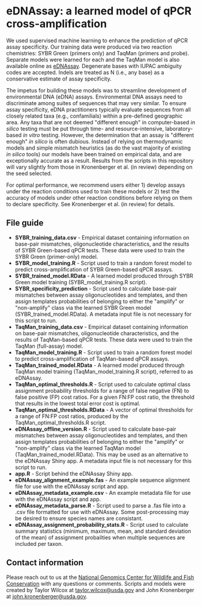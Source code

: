 # eDNAssay: a learned model of qPCR cross-amplification
We used supervised machine learning to enhance the prediction of qPCR assay specificity. Our training data were produced via two reaction chemistries: 
SYBR Green (primers only) and TaqMan (primers and probe). Separate models were learned for each and the TaqMan model is also available online as [eDNAssay](https://nationalgenomicscenter.shinyapps.io/eDNAssay/). Degenerate bases with IUPAC ambiguity codes are accepted. Indels are treated as N (i.e., any
base) as a conservative estimate of assay specificity.

The impetus for building these models was to streamline development of environmental DNA (eDNA) assays. Environmental DNA assays need to discriminate among 
suites of sequences that may very similar. To ensure assay specificity, eDNA practitioners typically evaluate sequences from all closely related taxa 
(e.g., confamilials) within a pre-defined geographic area. Any taxa that are not deemed "different enough" in computer-based *in silico* testing must be 
put through time- and resource-intensive, laboratory-based *in vitro* testing. However, the determination that an assay is "different enough" *in silico* 
is often dubious. Instead of relying on thermodynamic models and simple mismatch heuristics (as do the vast majority of existing *in silico* tools) our 
models have been trained on empirical data, and are exceptionally accurate as a result. Results from the scripts in this repository will vary slightly from
those in Kronenberger et al. (in review) depending on the seed selected.

For optimal performance, we recommend users either 1) develop assays under the reaction conditions used to train these models or 2) test the accuracy 
of models under other reaction conditions before relying on them to declare specificity. See Kronenberger et al. (in review) for details.

## File guide
- **SYBR_training_data.csv** - Empirical dataset containing information on base-pair mismatches, oligonucleotide characteristics, and the results of SYBR Green-based qPCR tests. These data were used to train the SYBR Green (primer-only) model.
- **SYBR_model_training.R** - Script used to train a random forest model to predict cross-amplification of SYBR Green-based qPCR assays.
- **SYBR_trained_model.RData** - A learned model produced through SYBR Green model training (SYBR_model_training.R script).
- **SYBR_specificity_prediction** - Script used to calculate base-pair mismatches between assay oligonucleotides and templates, and then assign templates
probabilities of belonging to either the "amplify" or "non-amplify" class via the learned SYBR Green model (SYBR_trained_model.RData). A metadata input file is not necessary for this script to run.
- **TaqMan_training_data.csv** - Empirical dataset containing information on base-pair mismatches, oligonucleotide characteristics, and the results of TaqMan-based qPCR tests. These data were used to train the TaqMan (full-assay) model.
- **TaqMan_model_training.R** - Script used to train a random forest model to predict cross-amplification of TaqMan-based qPCR assays.
- **TaqMan_trained_model.RData** - A learned model produced through TaqMan model training (TaqMan_model_training.R script), referred to as eDNAssay.
- **TaqMan_optimal_thresholds.R** - Script used to calculate optimal class assignment probability thresholds for a range of false negative (FN)
to false positive (FP) cost ratios. For a given FN:FP cost ratio, the threshold that results in the lowest total error cost is optimal.
- **TaqMan_optimal_thresholds.RData** - A vector of optimal thresholds for a range of FN:FP cost ratios, produced by the TaqMan_optimal_thresholds.R script.
- **eDNAssay_offline_version.R** - Script used to calculate base-pair mismatches between assay oligonucleotides and templates, and then assign templates
probabilities of belonging to either the "amplify" or "non-amplify" class via the learned TaqMan model (TaqMan_trained_model.RData). This may be used as an 
alternative to the eDNAssay Shiny app. A metadata input file is not necessary for this script to run.
- **app.R** - Script behind the eDNAssay Shiny app.
- **eDNAssay_alignment_example.fas** - An example sequence alignment file for use with the eDNAssay script and app.
- **eDNAssay_metadata_example.csv** - An example metadata file for use with the eDNAssay script and app.
- **eDNAssay_metadata_parse.R** - Script used to parse a .fas file into a .csv file formatted for use with eDNAssay. Some post-processing may be desired 
to ensure species names are consistant.
- **eDNAssay_assignment_probability_stats.R** - Script used to calculate summary statistics (minimum, maximum, mean, and standard deviation of the mean) 
of assignment probailties when multiple sequences are included per taxon.

## Contact information
Please reach out to us at the [National Genomics Center for Wildlife and Fish Conservation](https://www.fs.usda.gov/rmrs/ngc) with any questions or comments. 
Scripts and models were created by Taylor Wilcox at taylor.wilcox@usda.gov and John Kronenberger at john.kronenberger@usda.gov.

